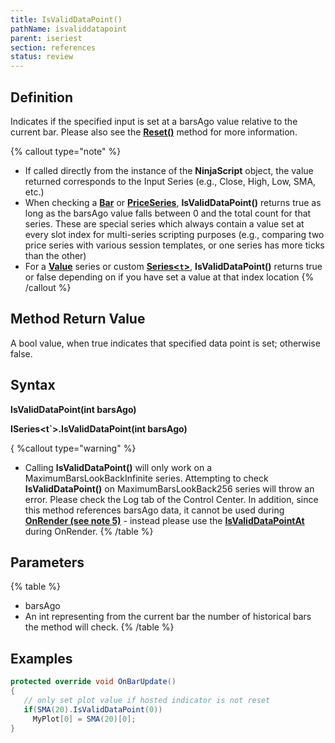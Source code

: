 ```yaml
---
title: IsValidDataPoint()
pathName: isvaliddatapoint
parent: iseriest
section: references
status: review
---
```


## Definition

Indicates if the specified input is set at a barsAgo value relative to the current bar. Please also see the **[Reset()](reset)** method for more information.

{% callout type="note" %}

* If called directly from the instance of the **NinjaScript** object, the value returned corresponds to the Input Series (e.g., Close, High, Low, SMA, etc.)
* When checking a **[Bar](bars)** or **[PriceSeries](priceseries)**, **IsValidDataPoint()** returns true as long as the barsAgo value falls between 0 and the total count for that series. These are special series which always contain a value set at every slot index for multi-series scripting purposes (e.g., comparing two price series with various session templates, or one series has more ticks than the other)
* For a **[Value](value.md)** series or custom **[Series<`t`>](seriest)**, **IsValidDataPoint()** returns true or false depending on if you have set a value at that index location
{% /callout %}

## Method Return Value

A bool value, when true indicates that specified data point is set; otherwise false.

## Syntax

**IsValidDataPoint(int barsAgo)**

**ISeries<t`>.IsValidDataPoint(int barsAgo)**

{ %callout type="warning" %}

* Calling **IsValidDataPoint()** will only work on a MaximumBarsLookBackInfinite series. Attempting to check **IsValidDataPoint()** on MaximumBarsLookBack256 series will throw an error. Please check the Log tab of the Control Center. In addition, since this method references barsAgo data, it cannot be used during **[OnRender (see note 5)](onrender)** - instead please use the **[IsValidDataPointAt](isvaliddatapointat)** during OnRender.
{% /table %}

## Parameters

{% table %}

* barsAgo
* An int representing from the current bar the number of historical bars the method will check.
{% /table %}

## Examples

```csharp
protected override void OnBarUpdate()
{
   // only set plot value if hosted indicator is not reset
   if(SMA(20).IsValidDataPoint(0))
     MyPlot[0] = SMA(20)[0];
}
```
